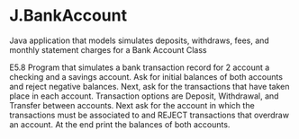 # J.BankAccount
Java application that models simulates deposits, withdraws, fees, and monthly statement charges for a Bank Account Class


E5.8 Program that simulates a bank transaction record for 2 account a checking and a savings account. Ask for initial balances of both accounts and reject negative balances. Next, ask for the transactions that have taken place in each account. Transaction options are Deposit, Withdrawal, and Transfer between accounts. Next ask for the account in which the transactions must be associated to and REJECT transactions that overdraw an account. At the end print the balances of both accounts.
